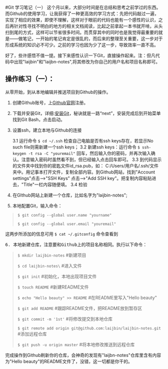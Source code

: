 #Git 学习笔记（一）
这个月以来，大部分时间是在总结和思考之前学过的东西。而Github的使用学习，让我获得了一种更高效的学习方式：先把代码敲过一遍，实现了相应的效果，即使不理解，这样对于眼前的代码也能有一个感性的认识，之后再针对性寻找不明白的地方的相关文档阅读，比起之前拿起一本书就开啃，从头扫到尾的方式，这样可以节省很多时间。而贯穿其中的同时也是我觉得最重要的就是——做笔记，一开始的笔记肯定是很乱的，而后来的整理至关重要，这一步对于形成系统的知识必不可少。之前的学习也因为少了这一步，导致效率一直不高。

好了，些许感悟不值一提。接下来感性认识一下Git，直接操作起来。注：但凡代码中出现"laijbin"和"laijbn-notes",将其修改为你自己的用户名和项目名称即可。

## 操作练习（一）：

从零开始，到从本地编辑并推送项目到Github的操作。

1.  创建Github账号，上[Github官网][1]注册。

2.  下载并安装Git，详细:[安装Git][2]，秘诀就是一路“next”，安装完成后到开始菜单找到Git Bash，点击启动。

3.  设置ssh，建立本地与Github的连接
    
    3.1 运行命令 `$ cd ~/.ssh` 检查自己电脑是否有ssh keys存在，若显示No such file则需新建一个ssh keys； 3.2 新建ssh keys：运行命令 `$ ssh-keygen -t rsa -C "youremail"` 回车，然后输入你的密码，并再次输入确认。注意输入密码时虽然看不到，但已经输入点击回车即可。 3.3 到代码显示的文件夹中找到你的密匙文件id_rsa.pub，如： C:/Users/用户名/.ssh/文件夹中。用记事本打开文件，复制全部内容。到Github网站，找到"Account settings"点击——>"SSH Keys" 点击——>"Add SSH key"。把复制内容粘贴进去，"Title"一栏内容随便填。 3.4 检验

4.  在GIthub网站上新建一个仓库，比如名字为"laijbin-notes";

5.  本地配置Git，输入命令：

> `$ git config --global user.name "yourname"`
> 
> `$ git config --global user.email "youremail"`

这两步所添加的信息可用 `$ cat ~/.gitconfig` 命令查看到

<pre>6. 本地新建仓库，注意要和Github上的项目名称相同。执行以下命令： 
</pre>

> `$ mkdir laijbin-notes` #新建项目
> 
> `$ cd laijbin-notes\` #进入文件
> 
> `$ git init` #初始化，本地出现项目文件
> 
> `$ touch README` #新建README文件
> 
> `$ echo "Hello beauty" >> README` #在README里写入"Hello beauty"
> 
> `$ git add README` #跟踪README文件，把README放到暂存区
> 
> `$ git commit -m '1st'` #将修改提交到本地仓库
> 
> `$ git remote add origin git@github.com:laijbin/laijbin-notes.git` #添加远程仓库
> 
> `$ git push -u origin master` #将本地修改推送到远程仓库

完成操作到Github刷新你的仓库，会神奇的发现有"laijbn-notes"仓库里含有内容为"Hello beauty"的README文件了，没错，这一切都是你干的。



 [1]: http://github.com/
 [2]: http://gitbook.liuhui998.com/2_1.html/